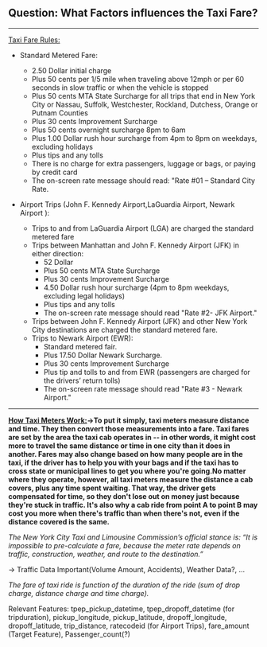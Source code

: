 ## Question: What Factors influences the Taxi Fare?
***

[Taxi Fare Rules:](https://www1.nyc.gov/site/tlc/passengers/taxi-fare.page)

* Standard Metered Fare:
    * 2.50 Dollar initial charge
    * Plus 50 cents per 1/5 mile when traveling above 12mph or per 60 seconds in         slow traffic or when the vehicle is stopped
    * Plus 50 cents MTA State Surcharge for all trips that end in New York City         or Nassau, Suffolk, Westchester, Rockland, Dutchess, Orange or Putnam             Counties
    * Plus 30 cents Improvement Surcharge
    * Plus 50 cents overnight surcharge 8pm to 6am
    * Plus 1.00 Dollar rush hour surcharge from 4pm to 8pm on weekdays, excluding       holidays
    * Plus tips and any tolls
    * There is no charge for extra passengers, luggage or bags, or paying by             credit card
    * The on-screen rate message should read: "Rate #01 – Standard City Rate.
    
    
* Airport Trips (John F. Kennedy Airport,LaGuardia Airport, Newark Airport ):
    * Trips to and from LaGuardia Airport (LGA) are charged the standard metered         fare
    * Trips between Manhattan and John F. Kennedy Airport (JFK) in either               direction:
        * 52 Dollar
        * Plus 50 cents MTA State Surcharge
        * Plus 30 cents Improvement Surcharge
        * 4.50 Dollar rush hour surcharge (4pm to 8pm weekdays, excluding legal             holidays)
        * Plus tips and any tolls
        * The on-screen rate message should read "Rate #2- JFK Airport."
    * Trips between John F. Kennedy Airport (JFK) and other New York City               destinations are charged the standard metered fare.
    * Trips to Newark Airport (EWR):
        * Standard metered fair.
        * Plus 17.50 Dollar Newark Surcharge.
        * Plus 30 cents Improvement Surcharge
        * Plus tip and tolls to and from EWR (passengers are charged for the                 drivers’ return tolls)
        * The on-screen rate message should read "Rate #3 - Newark Airport."
***
        
**[How Taxi Meters Work:](https://auto.howstuffworks.com/taxi-meter.htm)->To put it simply, taxi meters measure distance and time. They then convert those measurements into a fare. Taxi fares are set by the area the taxi cab operates in -- in other words, it might cost more to travel the same distance or time in one city than it does in another. Fares may also change based on how many people are in the taxi, if the driver has to help you with your bags and if the taxi has to cross state or municipal lines to get you where you're going.No matter where they operate, however, all taxi meters measure the distance a cab covers, plus any time spent waiting. That way, the driver gets compensated for time, so they don't lose out on money just because they're stuck in traffic. It's also why a cab ride from point A to point B may cost you more when there's traffic than when there's not, even if the distance covered is the same.**

*The New York City Taxi and Limousine Commission’s official stance is: “It is impossible to pre-calculate a fare, because the meter rate depends on traffic, construction, weather, and route to the destination.”*

-> Traffic Data Important(Volume Amount, Accidents), Weather Data?, ...

        
*The fare of taxi ride is function of the duration of the ride (sum of drop charge, distance charge and time charge).*


        
Relevant Features: tpep_pickup_datetime, tpep_dropoff_datetime (for tripduration), pickup_longitude, pickup_latitude, dropoff_longitude, dropoff_latitude, trip_distance, ratecodeid (for Airport Trips), fare_amount (Target Feature), Passenger_count(?)
   
   






